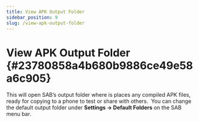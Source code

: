 ```yaml
---
title: View APK Output Folder
sidebar_position: 9
slug: /view-apk-output-folder
---
```




# View APK Output Folder {#23780858a4b680b9886ce49e58a6c905}


This will open SAB’s output folder where is places any compiled APK files, ready for copying to a phone to test or share with others.  You can change the default output folder under **Settings → Default Folders** on the SAB menu bar.

